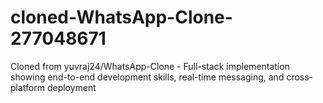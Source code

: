 # cloned-WhatsApp-Clone-277048671
Cloned from yuvraj24/WhatsApp-Clone - Full-stack implementation showing end-to-end development skills, real-time messaging, and cross-platform deployment
